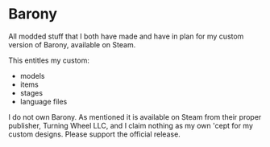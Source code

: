 # Barony
All modded stuff that I both have made and have in plan for my custom version of Barony, available on Steam.

This entitles my custom:
- models
- items
- stages
- language files


I do not own Barony. As mentioned it is available on Steam from their proper publisher, Turning Wheel LLC, and I claim nothing as my own 'cept for my custom designs. Please support the official release.
